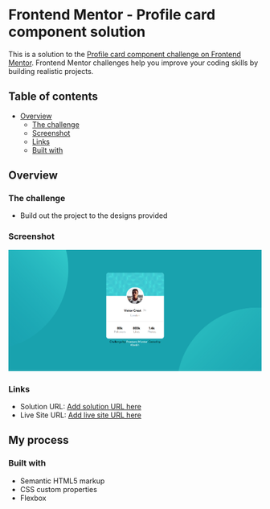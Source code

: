# Frontend Mentor - Profile card component solution

This is a solution to the [Profile card component challenge on Frontend Mentor](https://www.frontendmentor.io/challenges/profile-card-component-cfArpWshJ). Frontend Mentor challenges help you improve your coding skills by building realistic projects. 

## Table of contents

- [Overview](#overview)
  - [The challenge](#the-challenge)
  - [Screenshot](#screenshot)
  - [Links](#links)
  - [Built with](#built-with)

## Overview

### The challenge

- Build out the project to the designs provided

### Screenshot

![](images/screenshot.png)

### Links

- Solution URL: [Add solution URL here](https://github.com/Wardinul/Profile-card-component)
- Live Site URL: [Add live site URL here](https://wardinul.github.io/Profile-card-component/)

## My process

### Built with

- Semantic HTML5 markup
- CSS custom properties
- Flexbox
